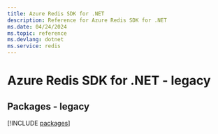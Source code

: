 ```yaml
---
title: Azure Redis SDK for .NET
description: Reference for Azure Redis SDK for .NET
ms.date: 04/24/2024
ms.topic: reference
ms.devlang: dotnet
ms.service: redis
---
```

# Azure Redis SDK for .NET - legacy
## Packages - legacy
[!INCLUDE [packages](redis-index.md)]